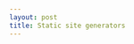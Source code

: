 ```yaml
---
layout: post
title: Static site generators
---
```


[gulp-tutorial]: http://stefanimhoff.de/2014/gulp-tutorial-1-intro-setup/
[jekyll-gulp-tutorial]: http://aesinv.com/development/2015/08/29/building-a-gulp-workflow-around-jekyll.html
[smashingmag-article]: http://www.smashingmagazine.com/2015/11/modern-static-website-generators-next-big-thing/